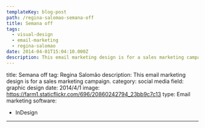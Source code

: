 ```yaml
---
templateKey: blog-post
path: /regina-salomao-semana-off
title: Semana off
tags:
  - visual-design
  - email-marketing
  - regina-salomao
date: 2014-04-01T15:04:10.000Z
description: This email marketing design is for a sales marketing campaign.
---
```


title: Semana off
tag: Regina Salomão
description: This email marketing design is for a sales marketing campaign.
category: social media
field: graphic design
date: 2014/4/1
image: https://farm1.staticflickr.com/696/20860242794_23bb9c7c13
type: Email marketing
software:
- InDesign
---
